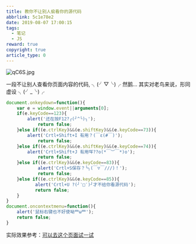 ```yaml
---
title: 教你不让别人偷看你的源代码
abbrlink: 5c1e78e2
date: 2019-08-07 17:00:15
tags: 
  - 笔记
  - JS
reward: true
copyright: true
article_type: 0
---
```


![qC6S.jpg](https://cdn.anyway1314.cn/imageqC6S.jpg-title)

一段不让别人查看你页面内容的代码, ╮(╯▽╰)╭ 然鹅...<!-- more -->
其实对老鸟来说，形同虚设 ╮(╯_╰)╭ 
``` js
document.onkeydown=function(){
    var e = window.event||arguments[0];
    if(e.keyCode==123){
    	alert('还在按F12?╭(╯^╰)╮');
            return false;
    }else if((e.ctrlKey)&&(e.shiftKey)&&(e.keyCode==73)){
    	alert('Crtl+Shift+I 有用？(￣ε(#￣)');
            return false;
    }else if((e.ctrlKey)&&(e.shiftKey)&&(e.keyCode==74)){
    	alert('Crtl+Shift+J 有用咩??o(*￣︶￣*)o');
            return false;
    }else if((e.ctrlKey)&&(e.keyCode==83)){
            alert('Crtl+S保存？╰╮(￣▽￣///)！');
            return false;
    }else if((e.ctrlKey)&&(e.keyCode==85)){
           alert('Crtl+U ?(╯‵□′)╯才不给你看源代码');
           return false;
    }
}
document.oncontextmenu=function(){
	alert('鼠标右键也不好使呦罒ω罒');
    return false;
}
```
实际效果参考：[可以去这个页面试一试](https://anyway1314.cn/ZONE/point)  